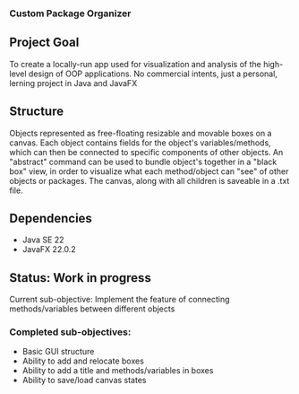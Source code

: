 ### Custom Package Organizer

## Project Goal 
To create a locally-run app used for visualization and analysis of the high-level design of OOP applications. No commercial intents, just a personal, lerning project in Java and JavaFX

## Structure
Objects represented as free-floating resizable and movable boxes on a canvas. Each object contains fields for the object's variables/methods, which can then be connected to specific components of other objects. An "abstract" command can be used to bundle object's together in a "black box" view, in order to visualize what each method/object can "see" of other objects or packages. The canvas, along with all children is saveable in a .txt file.

## Dependencies
- Java SE 22
- JavaFX 22.0.2

## Status: Work in progress
Current sub-objective: Implement the feature of connecting methods/variables between different objects

### Completed sub-objectives:
- Basic GUI structure
- Ability to add and relocate boxes
- Ability to add a title and methods/variables in boxes
- Ability to save/load canvas states
